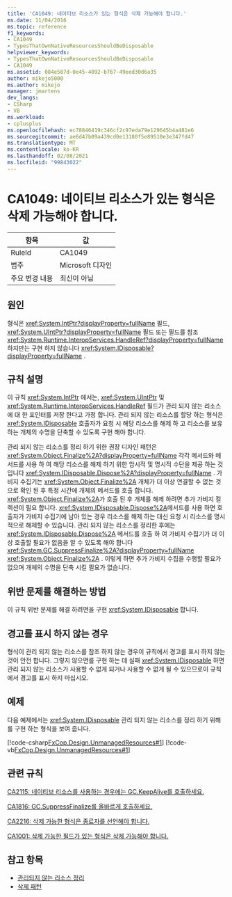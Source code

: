 ```yaml
---
title: 'CA1049: 네이티브 리소스가 있는 형식은 삭제 가능해야 합니다.'
ms.date: 11/04/2016
ms.topic: reference
f1_keywords:
- CA1049
- TypesThatOwnNativeResourcesShouldBeDisposable
helpviewer_keywords:
- TypesThatOwnNativeResourcesShouldBeDisposable
- CA1049
ms.assetid: 084e587d-0e45-4092-b767-49eed30d6a35
author: mikejo5000
ms.author: mikejo
manager: jmartens
dev_langs:
- CSharp
- VB
ms.workload:
- cplusplus
ms.openlocfilehash: ec78846419c346cf2c97eda79e129645b4a481e6
ms.sourcegitcommit: ae6d47b09a439cd0e13180f5e89510e3e347fd47
ms.translationtype: MT
ms.contentlocale: ko-KR
ms.lasthandoff: 02/08/2021
ms.locfileid: "99843022"
---
```

# <a name="ca1049-types-that-own-native-resources-should-be-disposable"></a>CA1049: 네이티브 리소스가 있는 형식은 삭제 가능해야 합니다.

|항목|값|
|-|-|
|RuleId|CA1049|
|범주|Microsoft 디자인|
|주요 변경 내용|최신이 아님|

## <a name="cause"></a>원인

형식은 <xref:System.IntPtr?displayProperty=fullName> 필드, <xref:System.UIntPtr?displayProperty=fullName> 필드 또는 필드를 참조 <xref:System.Runtime.InteropServices.HandleRef?displayProperty=fullName> 하지만는 구현 하지 않습니다 <xref:System.IDisposable?displayProperty=fullName> .

## <a name="rule-description"></a>규칙 설명

이 규칙 <xref:System.IntPtr> 에서는, <xref:System.UIntPtr> 및 <xref:System.Runtime.InteropServices.HandleRef> 필드가 관리 되지 않는 리소스에 대 한 포인터를 저장 한다고 가정 합니다. 관리 되지 않는 리소스를 할당 하는 형식은 <xref:System.IDisposable> 호출자가 요청 시 해당 리소스를 해제 하 고 리소스를 보유 하는 개체의 수명을 단축할 수 있도록 구현 해야 합니다.

관리 되지 않는 리소스를 정리 하기 위한 권장 디자인 패턴은 <xref:System.Object.Finalize%2A?displayProperty=fullName> 각각 메서드와 메서드를 사용 하 여 해당 리소스를 해제 하기 위한 암시적 및 명시적 수단을 제공 하는 것입니다 <xref:System.IDisposable.Dispose%2A?displayProperty=fullName> . 가비지 수집기는 <xref:System.Object.Finalize%2A> 개체가 더 이상 연결할 수 없는 것으로 확인 된 후 특정 시간에 개체의 메서드를 호출 합니다. <xref:System.Object.Finalize%2A>가 호출 된 후 개체를 해제 하려면 추가 가비지 컬렉션이 필요 합니다. <xref:System.IDisposable.Dispose%2A>메서드를 사용 하면 호출자가 가비지 수집기에 남아 있는 경우 리소스를 해제 하는 대신 요청 시 리소스를 명시적으로 해제할 수 있습니다. 관리 되지 않는 리소스를 정리한 후에는 <xref:System.IDisposable.Dispose%2A> 메서드를 호출 하 여 가비지 수집기가 더 이상 호출할 필요가 없음을 알 수 있도록 해야 합니다 <xref:System.GC.SuppressFinalize%2A?displayProperty=fullName> <xref:System.Object.Finalize%2A> . 이렇게 하면 추가 가비지 수집을 수행할 필요가 없으며 개체의 수명을 단축 시킬 필요가 없습니다.

## <a name="how-to-fix-violations"></a>위반 문제를 해결하는 방법
이 규칙 위반 문제를 해결 하려면을 구현 <xref:System.IDisposable> 합니다.

## <a name="when-to-suppress-warnings"></a>경고를 표시 하지 않는 경우
형식이 관리 되지 않는 리소스를 참조 하지 않는 경우이 규칙에서 경고를 표시 하지 않는 것이 안전 합니다. 그렇지 않으면를 구현 하는 데 실패 <xref:System.IDisposable> 하면 관리 되지 않는 리소스가 사용할 수 없게 되거나 사용할 수 없게 될 수 있으므로이 규칙에서 경고를 표시 하지 마십시오.

## <a name="example"></a>예제
다음 예제에서는 <xref:System.IDisposable> 관리 되지 않는 리소스를 정리 하기 위해를 구현 하는 형식을 보여 줍니다.

[!code-csharp[FxCop.Design.UnmanagedResources#1](../code-quality/codesnippet/CSharp/ca1049-types-that-own-native-resources-should-be-disposable_1.cs)]
[!code-vb[FxCop.Design.UnmanagedResources#1](../code-quality/codesnippet/VisualBasic/ca1049-types-that-own-native-resources-should-be-disposable_1.vb)]

## <a name="related-rules"></a>관련 규칙
[CA2115: 네이티브 리소스를 사용하는 경우에는 GC.KeepAlive를 호출하세요.](../code-quality/ca2115.md)

[CA1816: GC.SuppressFinalize를 올바르게 호출하세요.](/dotnet/fundamentals/code-analysis/quality-rules/ca1816)

[CA2216: 삭제 가능한 형식은 종료자를 선언해야 합니다.](/dotnet/fundamentals/code-analysis/quality-rules/ca2216)

[CA1001: 삭제 가능한 필드가 있는 형식은 삭제 가능해야 합니다.](/dotnet/fundamentals/code-analysis/quality-rules/ca1001)

## <a name="see-also"></a>참고 항목

- [관리되지 않는 리소스 정리](/dotnet/standard/garbage-collection/unmanaged)
- [삭제 패턴](/dotnet/standard/design-guidelines/dispose-pattern)
